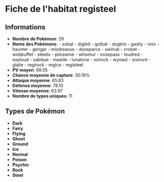 # Fiche de l'habitat registeel

## Informations
- **Nombre de Pokémon**: 29
- **Noms des Pokémons**: 
        - zubat
        - diglett
        - golbat
        - dugtrio
        - gastly
        - onix
        - haunter
        - gengar
        - misdreavus
        - dunsparce
        - swinub
        - crobat
        - wobbuffet
        - steelix
        - piloswine
        - whismur
        - nosepass
        - loudred
        - exploud
        - sableye
        - mawile
        - lunatone
        - solrock
        - wynaut
        - snorunt
        - glalie
        - regirock
        - regice
        - registeel
- **PV moyen**: 69.55
- **Chance moyenne de capture**: 30.19%
- **Attaque moyenne**: 65.83
- **Défense moyenne**: 78.10
- **Vitesse moyenne**: 63.97
- **Nombre de types uniques**: 11

## Types de Pokémon
- **Dark**
- **Fairy**
- **Flying**
- **Ghost**
- **Ground**
- **Ice**
- **Normal**
- **Poison**
- **Psychic**
- **Rock**
- **Steel**
